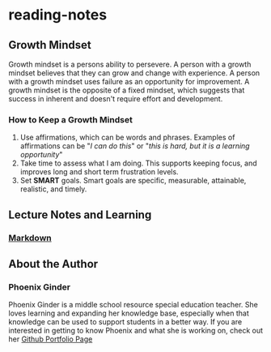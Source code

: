 # reading-notes
## Growth Mindset
Growth mindset is a persons ability to persevere. A person with a growth mindset believes that they can grow and change with experience. A person with a growth mindset uses failure as an opportunity for improvement. A growth mindset is the opposite of a fixed mindset, which suggests that success in inherent and doesn't require effort and development. 
### How to Keep a Growth Mindset
1. Use affirmations, which can be words and phrases. Examples of affirmations can be "*I can do this*" or "*this is hard, but it is a learning opportunity*"
2. Take time to assess what I am doing. This supports keeping focus, and improves long and short term frustration levels.
3. Set **SMART** goals. Smart goals are specific, measurable, attainable, realistic, and timely.
## Lecture Notes and Learning
### [Markdown](https://github.com/PhoenixGinder/Markdown.git)
## About the Author
### Phoenix Ginder
Phoenix Ginder is a middle school resource special education teacher. She loves learning and expanding her knowledge base, especially when that knowledge can be used to support students in a better way. If you are interested in getting to know Phoenix and what she is working on, check out her [Github Portfolio Page]( https://github.com/PhoenixGinder)
